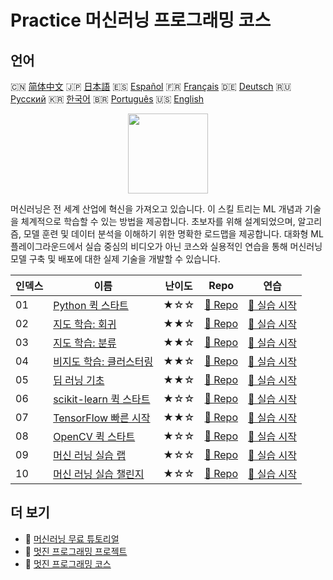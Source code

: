 # Practice 머신러닝 프로그래밍 코스

## 언어

🇨🇳 [简体中文](README_zh.md) 🇯🇵 [日本語](README_ja.md) 🇪🇸 [Español](README_es.md) 🇫🇷 [Français](README_fr.md) 🇩🇪 [Deutsch](README_de.md) 🇷🇺 [Русский](README_ru.md) 🇰🇷 [한국어](README_ko.md) 🇧🇷 [Português](README_pt.md) 🇺🇸 [English](README.md) 

<div align="center">
<img width="128px" src="https://file.labex.io/path/1kXLbMH5geSl.png">
</div>

머신러닝은 전 세계 산업에 혁신을 가져오고 있습니다. 이 스킬 트리는 ML 개념과 기술을 체계적으로 학습할 수 있는 방법을 제공합니다. 초보자를 위해 설계되었으며, 알고리즘, 모델 훈련 및 데이터 분석을 이해하기 위한 명확한 로드맵을 제공합니다. 대화형 ML 플레이그라운드에서 실습 중심의 비디오가 아닌 코스와 실용적인 연습을 통해 머신러닝 모델 구축 및 배포에 대한 실제 기술을 개발할 수 있습니다.

|   인덱스 | 이름                                                                                    | 난이도   | Repo                                                                        | 연습                                                                           |
|----------|-----------------------------------------------------------------------------------------|----------|-----------------------------------------------------------------------------|--------------------------------------------------------------------------------|
|       01 | [Python 퀵 스타트](https://labex.io/ko/courses/quick-start-with-python)                 | ★☆☆      | [🔗 Repo](https://github.com/labex-labs/quick-start-with-python)            | [🚀 실습 시작](https://labex.io/ko/courses/quick-start-with-python)            |
|       02 | [지도 학습: 회귀](https://labex.io/ko/courses/supervised-learning-regression)           | ★★☆      | [🔗 Repo](https://github.com/labex-labs/supervised-learning-regression)     | [🚀 실습 시작](https://labex.io/ko/courses/supervised-learning-regression)     |
|       03 | [지도 학습: 분류](https://labex.io/ko/courses/supervised-learning-classification)       | ★★☆      | [🔗 Repo](https://github.com/labex-labs/supervised-learning-classification) | [🚀 실습 시작](https://labex.io/ko/courses/supervised-learning-classification) |
|       04 | [비지도 학습: 클러스터링](https://labex.io/ko/courses/unsupervised-learning-clustering) | ★★☆      | [🔗 Repo](https://github.com/labex-labs/unsupervised-learning-clustering)   | [🚀 실습 시작](https://labex.io/ko/courses/unsupervised-learning-clustering)   |
|       05 | [딥 러닝 기초](https://labex.io/ko/courses/foundations-of-deep-learning)                | ★★☆      | [🔗 Repo](https://github.com/labex-labs/foundations-of-deep-learning)       | [🚀 실습 시작](https://labex.io/ko/courses/foundations-of-deep-learning)       |
|       06 | [scikit-learn 퀵 스타트](https://labex.io/ko/courses/quick-start-with-scikit-learn)     | ★☆☆      | [🔗 Repo](https://github.com/labex-labs/quick-start-with-scikit-learn)      | [🚀 실습 시작](https://labex.io/ko/courses/quick-start-with-scikit-learn)      |
|       07 | [TensorFlow 빠른 시작](https://labex.io/ko/courses/quick-start-with-tensorflow)         | ★★☆      | [🔗 Repo](https://github.com/labex-labs/quick-start-with-tensorflow)        | [🚀 실습 시작](https://labex.io/ko/courses/quick-start-with-tensorflow)        |
|       08 | [OpenCV 퀵 스타트](https://labex.io/ko/courses/quick-start-with-opencv)                 | ★☆☆      | [🔗 Repo](https://github.com/labex-labs/quick-start-with-opencv)            | [🚀 실습 시작](https://labex.io/ko/courses/quick-start-with-opencv)            |
|       09 | [머신 러닝 실습 랩](https://labex.io/ko/courses/ml-practice-labs)                       | ★☆☆      | [🔗 Repo](https://github.com/labex-labs/ml-practice-labs)                   | [🚀 실습 시작](https://labex.io/ko/courses/ml-practice-labs)                   |
|       10 | [머신 러닝 실습 챌린지](https://labex.io/ko/courses/ml-practice-challenges)             | ★☆☆      | [🔗 Repo](https://github.com/labex-labs/ml-practice-challenges)             | [🚀 실습 시작](https://labex.io/ko/courses/ml-practice-challenges)             |

## 더 보기

- 🔗 [머신러닝 무료 튜토리얼](https://github.com/labex-labs/ml-free-tutorials)
- 🔗 [멋진 프로그래밍 프로젝트](https://github.com/labex-labs/awesome-programming-projects)
- 🔗 [멋진 프로그래밍 코스](https://github.com/labex-labs/awesome-programming-courses)

